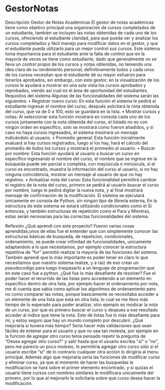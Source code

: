 # GestorNotas
Descripción
Gestor de Notas Académicas El gestor de notas académicas tiene como objetivo principal una organización de cursos completados de un estudiante, también se incluyen las notas obtenidas de cada uno de los cursos, ofreciendo al estudiante claridad, para que pueda ver y analizar los cursos completados y fácil manejo para modificar datos en el gestor, y que el estudiante pueda utilizarlo para un mejor control sus cursos. Este sistema toma importancia para el estudiante ante la falta de control que en la mayoría de veces se tiene como estudiante, dado que generalmente no se lleva un control propio de los cursos y notas obtenidas, no teniendo una idea clara de su rendimiento personal; definitivamente todos y cada unos de los cursos necesitan que el estudiante dé su mayor esfuerzo para tenerlos aprobados, sin embargo, con este gestor, en la visualización de los cursos le ayudará a mostrar en una sola vista los cursos aprobados y reprobados, viendo así cual es el área de oportunidad del estudiantes. Requisitos del sistema Algunas de las funcionalidades del sistema serán las siguientes: • Registrar nuevo curso: En esta función el sistema le pedirá al estudiante ingresar el nombre del curso, después solicitará la nota obtenida del curso, que va de 0 a 100, esto se guardará en la lista. • Mostrar cursos y notas: Al seleccionar esta función mostrará en consola cada uno de los cursos juntamente con la nota obtenida del curso, el listado no es con ningún orden en específico, solo se mostrará como fueron añadidos, y si caso no haya cursos ingresados, el sistema mostrará un mensaje indicándolo al usuario. • Promedio general: Esta función inicialmente evaluará si hay cursos registrados, luego si los hay, hará el cálculo del promedio de todos los cursos y mostrará el promedio al usuario. • Buscar por nombre: Esta función ayudará al usuario a buscar un curso en específico ingresando el nombre del curso, el nombre que se ingrese en la búsqueda puede ser parcial o completa, con mayúscula o minúscula, si el curso es encontrado, muestra la información del curso al usuario, si no hay ninguna coincidencia, mostrar un mensaje al usuario de que no hay registros. • Actualizar nota del curso: Esta funcionalidad permitirá cambiar el registro de la nota del curso, primero se pedirá al usuario buscar el curso por nombre, luego le pedirá digitar la nueva nota, y al final mostrará mensaje de confirmación de la modificación. El sistema se ejecutará únicamente en consola de Python, sin ningún tipo de librería externa, En la estructura de este sistema se estará utilizando condicionales como el Si entonces, y también estructuras de repetición como el Para y Mientras, estas serán necesarias para las correctas funcionalidades del sistema.

Reflexión
¿Qué aprendí con este proyecto? Fueron varias cosas aprendidas,unos de ellas fue el entender que con simplemente conocer las estructuras básicas de busqueda, de repeticion, condicionales, ordenamiento, se puede crear infinidad de funcionalidades, unicamente adaptandolo a lo que necesitamos, por ejemplo conocer la estructura repetitiva de "for" permitió realizar la mayoría de las funciones del sistema. También aprendí que lo más importante es poder tener en claro lo que necesitamos que nuestro sistema realize, y a raíz de eso crear un pseudocodigo para luego traspasarlo a un lenguaje de programación que en este caso fue a python. 
¿Qué fue lo más desafiante de resolver? Fue el poder hacer el recorrido de las listas pero accediendo a un elemento en especifico dentro de otra lista, por ejemplo hacer el ordenamiento por nota, me di cuenta que sabia como aplicar los algoritmos de ordenamiento pero no como comparar las notas, porque basicamente se necesitaba acceder a un elemente de una lista que está en otra lista, lo cual se me llevo más tiempo de lo esperado para poder analizar, otro ejemplo es modicar la nota de un curso, por que es primero buscar el curso y despues a ese resultado acceder al indice que tiene la nota. Esto de listas fue lo más desafiante para mí, y estoy seguro que hay un mundo completo por descubrir. 
¿Qué mejoraría si tuviera más tiempo? Sería hacer más validaciones que sean fáciles de entener para el usuario y que no sea tan molesta, por ejemplo en la funcion de agregar otro curso tenia pensado repetir la pregunta de "Desea agregar otro curso?" y salir hasta que el usuario escriba "si" o "no", pero me parecio un poco molesto, le permitiría agregar otro curso sólo si el usuario escribe "si" de lo contrario cualquier otra accion lo dirigiria al menu principal.
Además algo que mejoraría seria las funciones de modificar curso y eliminar curso, ya que al momento de hacer las busquedas la modificacion se hará sobre el primer elemento encontrado, y si quizas el usuario tiene cursos con nombres similares le modificara unicamente del primero, por lo que al mejorarlo le solicitaria sobre que curso desea hacer la modificación. 
